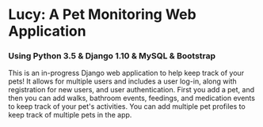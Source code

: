 # Lucy: A Pet Monitoring Web Application
### Using Python 3.5 &amp; Django 1.10 &amp; MySQL &amp; Bootstrap
This is an in-progress Django web application to help keep track of your pets! It allows for multiple users and includes a user log-in, along with registration for new users, and user authentication. First you add a pet, and then you can add walks, bathroom events, feedings, and medication events to keep track of your pet's activities. You can add multiple pet profiles to keep track of multiple pets in the app.
